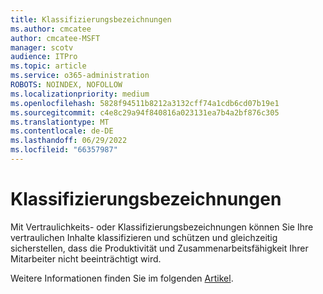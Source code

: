 ```yaml
---
title: Klassifizierungsbezeichnungen
ms.author: cmcatee
author: cmcatee-MSFT
manager: scotv
audience: ITPro
ms.topic: article
ms.service: o365-administration
ROBOTS: NOINDEX, NOFOLLOW
ms.localizationpriority: medium
ms.openlocfilehash: 5828f94511b8212a3132cff74a1cdb6cd07b19e1
ms.sourcegitcommit: c4e8c29a94f840816a023131ea7b4a2bf876c305
ms.translationtype: MT
ms.contentlocale: de-DE
ms.lasthandoff: 06/29/2022
ms.locfileid: "66357987"
---
```

# <a name="classification-labels"></a>Klassifizierungsbezeichnungen

Mit Vertraulichkeits- oder Klassifizierungsbezeichnungen können Sie Ihre vertraulichen Inhalte klassifizieren und schützen und gleichzeitig sicherstellen, dass die Produktivität und Zusammenarbeitsfähigkeit Ihrer Mitarbeiter nicht beeinträchtigt wird.

Weitere Informationen finden Sie im folgenden [Artikel](https://docs.microsoft.com/microsoft-365/compliance/sensitivity-labels).
